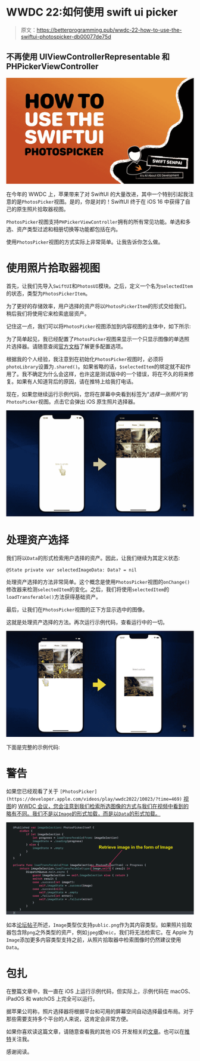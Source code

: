 # WWDC 22:如何使用 swift ui picker

> 原文：<https://betterprogramming.pub/wwdc-22-how-to-use-the-swiftui-photospicker-db00077de75d>

## 不再使用 UIViewControllerRepresentable 和 PHPickerViewController

![](img/c3a60a1f43d6922b5f736efb4959fbce.png)

在今年的 WWDC 上，苹果带来了对 SwiftUI 的大量改进，其中一个特别引起我注意的是`PhotosPicker`视图。是的，你是对的！SwiftUI 终于在 iOS 16 中获得了自己的原生照片拾取器视图。

`PhotosPicker`视图支持`PHPickerViewController`拥有的所有常见功能。单选和多选、资产类型过滤和相册切换等功能都包括在内。

使用`PhotosPicker`视图的方式实际上非常简单。让我告诉你怎么做。

# 使用照片拾取器视图

首先，让我们先导入`SwiftUI`和`PhotosUI`模块。之后，定义一个名为`selectedItem`的状态，类型为`PhotosPickerItem`。

为了更好的存储效率，用户选择的资产将以`PhotosPickerItem`的形式交给我们。稍后我们将使用它来检索底层资产。

记住这一点，我们可以将`PhotosPicker`视图添加到内容视图的主体中，如下所示:

为了简单起见，我已经配置了`PhotosPicker`视图来显示一个只显示图像的单选照片选择器。请随意查阅[官方文档](https://developer.apple.com/documentation/photokit/photospicker)了解更多配置选项。

根据我的个人经验，我注意到在初始化`PhotosPicker`视图时，必须将`photoLibrary`设置为`.shared()`。如果省略的话，`$selectedItem`的绑定就不起作用了。我不确定为什么会这样，也许这是测试版中的一个错误，将在不久的将来修复。如果有人知道背后的原因，请在推特上给我打电话。

现在，如果您继续运行示例代码，您将在屏幕中央看到标签为“*选择一张照片*”的`PhotosPicker`视图。点击它会弹出 iOS 原生照片选择器。

![](img/9436771e455ea51c1b2683266a8eb109.png)

# 处理资产选择

我们将以`Data`的形式检索用户选择的资产。因此，让我们继续为其定义状态:

```
@State private var selectedImageData: Data? = nil
```

处理资产选择的方法非常简单。这个概念是使用`PhotosPicker`视图的`onChange()`修改器来检测`selectedItem`的变化。之后，我们将使用`selectedItem`的`loadTransferable()`方法获得基础资产。

最后，让我们在`PhotosPicker`视图的正下方显示选中的图像。

这就是处理资产选择的方法。再次运行示例代码，查看运行中的一切。

![](img/790c4c1c4a3f6ee09b9df71b2605a4a5.png)

下面是完整的示例代码:

# 警告

如果您已经观看了关于 `[PhotosPicker](https://developer.apple.com/videos/play/wwdc2022/10023/?time=469)` [视图](https://developer.apple.com/videos/play/wwdc2022/10023/?time=469)的 [WWDC 会议，您会注意到我们检索所选图像的方式与我们在视频中看到的略有不同。我们不是以`Image`的形式加载，而是以`Data`的形式加载。](https://developer.apple.com/videos/play/wwdc2022/10023/?time=469)

![](img/b00b2d067fcefcbb42f78df2ea21c6db.png)

如本[论坛帖子](https://developer.apple.com/forums/thread/709764?answerId=719540022#719540022)所述，`Image`类型仅支持`public.png`作为其内容类型。如果照片拾取器包含除`png`之外类型的资产，例如`jpeg`或`heic`，我们将无法检索它。在 Apple 为`Image`添加更多内容类型支持之前，从照片拾取器中检索图像时仍然建议使用`Data`。

# 包扎

在整篇文章中，我一直在 iOS 上运行示例代码，但实际上，示例代码在 macOS、iPadOS 和 watchOS 上完全可以运行。

据苹果公司称，照片选择器将根据平台和可用的屏幕空间自动选择最佳布局。对于那些需要支持多个平台的人来说，这肯定会非常方便。

如果你喜欢读这篇文章，请随意查看我的其他 iOS 开发相关的[文章](https://swiftsenpai.com/tag/ios/)。也可以在[推特](https://twitter.com/Lee_Kah_Seng)关注我。

感谢阅读。